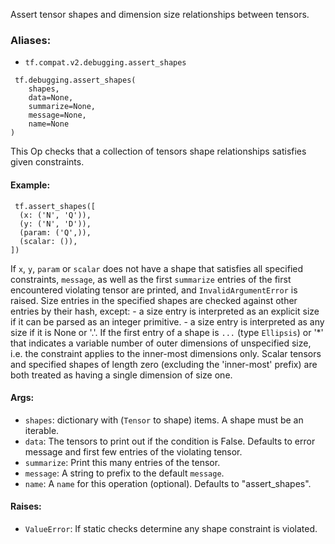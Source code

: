 Assert tensor shapes and dimension size relationships between tensors.
### Aliases:
- `tf.compat.v2.debugging.assert_shapes`

```
 tf.debugging.assert_shapes(
    shapes,
    data=None,
    summarize=None,
    message=None,
    name=None
)
```
This Op checks that a collection of tensors shape relationships satisfies given constraints.
#### Example:

```
 tf.assert_shapes([
  (x: ('N', 'Q')),
  (y: ('N', 'D')),
  (param: ('Q',)),
  (scalar: ()),
])
```
If `x`, `y`, `param` or `scalar` does not have a shape that satisfies all specified constraints, `message`, as well as the first `summarize` entries of the first encountered violating tensor are printed, and `InvalidArgumentError` is raised.
Size entries in the specified shapes are checked against other entries by their hash, except: - a size entry is interpreted as an explicit size if it can be parsed as an integer primitive. - a size entry is interpreted as any size if it is None or '.'.
If the first entry of a shape is `...` (type `Ellipsis`) or '*' that indicates a variable number of outer dimensions of unspecified size, i.e. the constraint applies to the inner-most dimensions only.
Scalar tensors and specified shapes of length zero (excluding the 'inner-most' prefix) are both treated as having a single dimension of size one.
#### Args:
- `shapes`: dictionary with (`Tensor` to shape) items. A shape must be an iterable.
- `data`: The tensors to print out if the condition is False. Defaults to error message and first few entries of the violating tensor.
- `summarize`: Print this many entries of the tensor.
- `message`: A string to prefix to the default `message`.
- `name`: A `name` for this operation (optional). Defaults to "assert_shapes".
#### Raises:
- `ValueError`: If static checks determine any shape constraint is violated.
